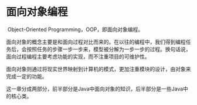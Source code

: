 # 面向对象编程

​	Object-Oriented Programming，OOP，即面向对象编程。

​	面向对象的概念主要是和面向过程对比而来的。在以往的编程中，我们得到编程任务后，会按照任务的步骤一步一步来，模型被分解为一步一步的过程。换句话说，面向过程编程主要考虑功能的实现，而不注重项目的可维护性。

​	面向对象则通过将现实世界映射到计算机的模式，更加注重模块的设计，由对象来完成一定的功能。



​	这一章分成两部分，前半部分是Java中面向对象的知识，后半部分是一些Java中的核心类。